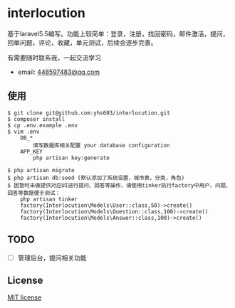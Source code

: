 # interlocution

基于laravel5.5编写。功能上较简单：登录，注册，找回密码，邮件激活，提问，回单问题，评论，收藏，单元测试，后续会逐步完善。

有需要随时联系我，一起交流学习 

- email: 448597483@qq.com


## 使用

```
$ git clone git@github.com:yhs603/interlocution.git
$ composer install
$ cp .env.example .env
$ vim .env
    DB_*
        填写数据库相关配置 your database configuration
    APP_KEY
        php artisan key:generate

$ php artisan migrate
$ php artisan db:seed (默认添加了系统设置，城市表，分类，角色)
$ 因暂时未做提供对应UI进行提问、回答等操作，请使用tinker执行factory中用户、问题、回答等数据便于测试：
    php artisan tinker
    factory(Interlocution\Models\User::class,50)->create() 
    factory(Interlocution\Models\Question::class,100)->create() 
    factory(Interlocution\Models\Answer::class,100)->create() 
```

## TODO
- [ ] 管理后台，提问相关功能

## License

[MIT license](http://opensource.org/licenses/MIT)
